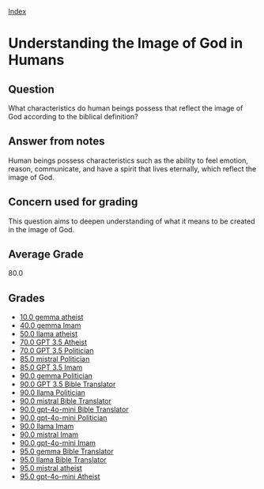 
[Index](../../index.md)
# Understanding the Image of God in Humans
## Question
What characteristics do human beings possess that reflect the image of God according to the biblical definition?

## Answer from notes
Human beings possess characteristics such as the ability to feel emotion, reason, communicate, and have a spirit that lives eternally, which reflect the image of God.

## Concern used for grading
This question aims to deepen understanding of what it means to be created in the image of God.

## Average Grade
80.0

## Grades
 * [10.0 gemma atheist](../answers/gemma_atheist/Understanding_the_Image_of_God_in_Humans.md)
 * [40.0 gemma Imam](../answers/gemma_Imam/Understanding_the_Image_of_God_in_Humans.md)
 * [50.0 llama atheist](../answers/llama_atheist/Understanding_the_Image_of_God_in_Humans.md)
 * [70.0 GPT 3.5 Atheist](../answers/GPT_3.5_Atheist/Understanding_the_Image_of_God_in_Humans.md)
 * [70.0 GPT 3.5 Politician](../answers/GPT_3.5_Politician/Understanding_the_Image_of_God_in_Humans.md)
 * [85.0 mistral Politician](../answers/mistral_Politician/Understanding_the_Image_of_God_in_Humans.md)
 * [85.0 GPT 3.5 Imam](../answers/GPT_3.5_Imam/Understanding_the_Image_of_God_in_Humans.md)
 * [90.0 gemma Politician](../answers/gemma_Politician/Understanding_the_Image_of_God_in_Humans.md)
 * [90.0 GPT 3.5 Bible Translator](../answers/GPT_3.5_Bible_Translator/Understanding_the_Image_of_God_in_Humans.md)
 * [90.0 llama Politician](../answers/llama_Politician/Understanding_the_Image_of_God_in_Humans.md)
 * [90.0 mistral Bible Translator](../answers/mistral_Bible_Translator/Understanding_the_Image_of_God_in_Humans.md)
 * [90.0 gpt-4o-mini Bible Translator](../answers/gpt-4o-mini_Bible_Translator/Understanding_the_Image_of_God_in_Humans.md)
 * [90.0 gpt-4o-mini Politician](../answers/gpt-4o-mini_Politician/Understanding_the_Image_of_God_in_Humans.md)
 * [90.0 llama Imam](../answers/llama_Imam/Understanding_the_Image_of_God_in_Humans.md)
 * [90.0 mistral Imam](../answers/mistral_Imam/Understanding_the_Image_of_God_in_Humans.md)
 * [90.0 gpt-4o-mini Imam](../answers/gpt-4o-mini_Imam/Understanding_the_Image_of_God_in_Humans.md)
 * [95.0 gemma Bible Translator](../answers/gemma_Bible_Translator/Understanding_the_Image_of_God_in_Humans.md)
 * [95.0 llama Bible Translator](../answers/llama_Bible_Translator/Understanding_the_Image_of_God_in_Humans.md)
 * [95.0 mistral atheist](../answers/mistral_atheist/Understanding_the_Image_of_God_in_Humans.md)
 * [95.0 gpt-4o-mini Atheist](../answers/gpt-4o-mini_Atheist/Understanding_the_Image_of_God_in_Humans.md)
